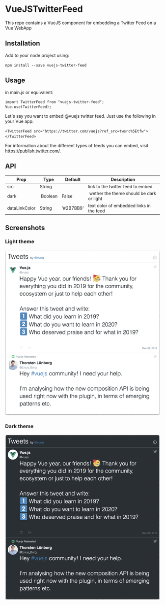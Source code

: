 # VueJSTwitterFeed
This repo contains a VueJS component for embedding a Twitter Feed on a Vue WebApp

## Installation 

Add to your node project using:

`npm install --save vuejs-twitter-feed`

## Usage 

in main.js or equivalent:

```
import TwitterFeed from "vuejs-twitter-feed";
Vue.use(TwitterFeed);
```


Let's say you want to embed @vuejs twitter feed. Just use the following in your Vue app:

`<TwitterFeed src="https://twitter.com/vuejs?ref_src=twsrc%5Etfw"></TwitterFeed>`

For information about the different types of feeds you can embed, visit https://publish.twitter.com/.

## API

| Prop                          | Type            | Default     | Description                              |
|-------------------------------|-----------------|-------------|------------------------------------------|
| src                           | String          |             | link to the twitter feed to embed        |
| dark                          | Boolean         | False       | wether the theme should be dark or light |
| dataLinkColor                 | String          | '#2B7BB9'   | text color of embedded links in the feed |


## Screenshots

### Light theme

![light theme](doc/img/light.png)

### Dark theme

![dark theme](doc/img/dark.png)

